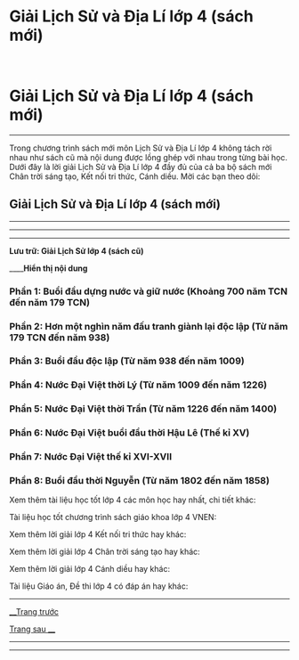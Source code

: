 # Giải Lịch Sử và Địa Lí lớp 4 (sách mới)

﻿ 

# Giải Lịch Sử và Địa Lí lớp 4 (sách mới)

* * *

Trong chương trình sách mới môn Lịch Sử và Địa Lí lớp 4 không tách rời nhau như sách cũ mà nội dung được lồng ghép với nhau trong từng bài học. Dưới đây là lời giải Lịch Sử và Địa Lí lớp 4 đầy đủ của cả ba bộ sách mới Chân trời sáng tạo, Kết nối tri thức, Cánh diều. Mời các bạn theo dõi:

## Giải Lịch Sử và Địa Lí lớp 4 (sách mới)

* * *

* * *

* * *

**Lưu trữ: Giải Lịch Sử lớp 4 (sách cũ)**

____**Hiển thị nội dung**

### Phần 1: Buổi đầu dựng nước và giữ nước (Khoảng 700 năm TCN đến năm 179 TCN)

### Phần 2: Hơn một nghìn năm đấu tranh giành lại độc lập (Từ năm 179 TCN đến năm 938)

### Phần 3: Buổi đầu độc lập (Từ năm 938 đến năm 1009)

### Phần 4: Nước Đại Việt thời Lý (Từ năm 1009 đến năm 1226)

### Phần 5: Nước Đại Việt thời Trần (Từ năm 1226 đến năm 1400)

### Phần 6: Nước Đại Việt buổi đầu thời Hậu Lê (Thế kỉ XV)

### Phần 7: Nước Đại Việt thế kỉ XVI-XVII

### Phần 8: Buổi đầu thời Nguyễn (Từ năm 1802 đến năm 1858)

Xem thêm tài liệu học tốt lớp 4 các môn học hay nhất, chi tiết khác:

Tài liệu học tốt chương trình sách giáo khoa lớp 4 VNEN:

Xem thêm lời giải lớp 4 Kết nối tri thức hay khác:

Xem thêm lời giải lớp 4 Chân trời sáng tạo hay khác:

Xem thêm lời giải lớp 4 Cánh diều hay khác:

Tài liệu Giáo án, Đề thi lớp 4 có đáp án hay khác:

* * *

[__Trang trước](https://vietjack.com/lich-su-va-dia-li-4/index.jsp)

[Trang sau __](https://vietjack.com/lich-su-va-dia-li-4-ct/index.jsp)

* * *

* * *
